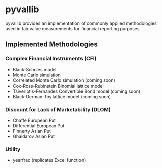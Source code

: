 # pyvallib

pyvallib provides an implementation of commonly applied methodologies used in fair value measurements for financial reporting purposes.

## Implemented Methodologies


### Complex Financial Instruments (CFI)
* Black-Scholes model
* Monte Carlo simulation
* Correlated Monte Carlo simulation (coming soon)
* Cox-Ross-Rubinstein Binomial lattice model
* Tsiveriotis-Fernandes Convertible Bond model (coming soon)
* Black-Derman-Toy lattice model (coming soon)

### Discount for Lack of Marketability (DLOM)
* Chaffe European Put
* Differential European Put
* Finnerty Asian Put
* Ghaidarov Asian Put

### Utility
* yearfrac (replicates Excel function)
